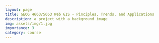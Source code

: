 ```yaml
---
layout: page
title: GEOG 4663/5663 Web GIS - Pinciples, Trends, and Applications
description: a project with a background image
img: assets/img/1.jpg
importance: 3
category: course
---
```

